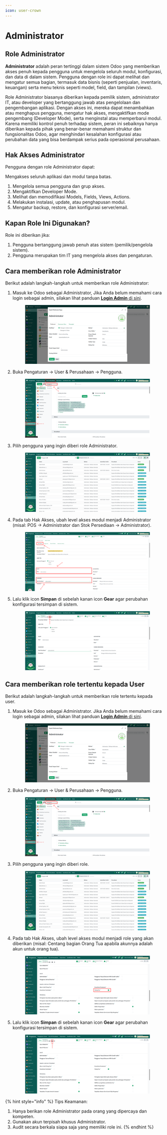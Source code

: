 ```yaml
---
icon: user-crown
---
```


# Administrator

## Role Administrator

**Administrator** adalah peran tertinggi dalam sistem Odoo yang memberikan akses penuh kepada pengguna untuk mengelola seluruh modul, konfigurasi, dan data di dalam sistem. Pengguna dengan role ini dapat melihat dan mengatur semua bagian, termasuk data bisnis (seperti penjualan, inventaris, keuangan) serta menu teknis seperti model, field, dan tampilan (views).&#x20;

Role Administrator biasanya diberikan kepada pemilik sistem, administrator IT, atau developer yang bertanggung jawab atas pengelolaan dan pengembangan aplikasi. Dengan akses ini, mereka dapat menambahkan atau menghapus pengguna, mengatur hak akses, mengaktifkan mode pengembang (Developer Mode), serta menginstal atau memperbarui modul. Karena memiliki kontrol penuh terhadap sistem, peran ini sebaiknya hanya diberikan kepada pihak yang benar-benar memahami struktur dan fungsionalitas Odoo, agar menghindari kesalahan konfigurasi atau perubahan data yang bisa berdampak serius pada operasional perusahaan.

## Hak Akses Administrator

Pengguna dengan role Administrator dapat:

Mengakses seluruh aplikasi dan modul tanpa batas.

1. Mengelola semua pengguna dan grup akses.
2. Mengaktifkan Developer Mode.
3. Melihat dan memodifikasi Models, Fields, Views, Actions.
4. Melakukan instalasi, update, atau penghapusan modul.
5. Mengatur backup, restore, dan konfigurasi server/email.

## Kapan Role Ini Digunakan?

Role ini diberikan jika:

1. Pengguna bertanggung jawab penuh atas sistem (pemilik/pengelola sistem).
2. Pengguna merupakan tim IT yang mengelola akses dan pengaturan.

## Cara memberikan role Administrator

Berikut adalah langkah-langkah untuk memberikan role Administrator:

1.  Masuk ke Odoo sebagai Administrator, Jika Anda belum memahami cara login sebagai admin, silakan lihat panduan [**Login Admin** di sini](../../panduan-login/login-admin.md).

    <figure><img src="../../.gitbook/assets/administrator (1).png" alt=""><figcaption></figcaption></figure>


2.  Buka Pengaturan → User & Perusahaan → Pengguna.

    <figure><img src="../../.gitbook/assets/images-81.png" alt=""><figcaption></figcaption></figure>


3.  Pilih pengguna yang ingin diberi role Administrator.

    <figure><img src="../../.gitbook/assets/images-82.png" alt=""><figcaption></figcaption></figure>


4.  Pada tab Hak Akses, ubah level akses modul menjadi Administrator (misal: POS → Administrator dan Stok Persediaan → Administrator).

    <figure><img src="../../.gitbook/assets/images-83.png" alt=""><figcaption></figcaption></figure>


5.  Lalu klik icon **Simpan** di sebelah kanan icon **Gear** agar perubahan konfigurasi tersimpan di sistem.

    <figure><img src="../../.gitbook/assets/images-84.png" alt=""><figcaption></figcaption></figure>



## Cara memberikan role tertentu kepada User

Berikut adalah langkah-langkah untuk memberikan role tertentu kepada user.

1.  Masuk ke Odoo sebagai Administrator. Jika Anda belum memahami cara login sebagai admin, silakan lihat panduan [**Login Admin** di sini](../../panduan-login/login-admin.md).

    <figure><img src="../../.gitbook/assets/administrator (1).png" alt=""><figcaption></figcaption></figure>


2.  Buka Pengaturan → User & Perusahaan → Pengguna.

    <figure><img src="../../.gitbook/assets/images-81.png" alt=""><figcaption></figcaption></figure>


3.  Pilih pengguna yang ingin diberi role.

    <figure><img src="../../.gitbook/assets/images-82.png" alt=""><figcaption></figcaption></figure>


4.  Pada tab Hak Akses, ubah level akses modul menjadi role yang akan diberikan (misal: Centang bagian Orang Tua apabila akunnya adalah akun untuk orang tua).

    <figure><img src="../../.gitbook/assets/images-85.png" alt=""><figcaption></figcaption></figure>


5.  Lalu klik icon **Simpan** di sebelah kanan icon **Gear** agar perubahan konfigurasi tersimpan di sistem.

    <figure><img src="../../.gitbook/assets/images-86.png" alt=""><figcaption></figcaption></figure>



{% hint style="info" %}
Tips Keamanan:

1. Hanya berikan role Administrator pada orang yang dipercaya dan kompeten.
2. Gunakan akun terpisah khusus Administrator.
3. Audit secara berkala siapa saja yang memiliki role ini.
{% endhint %}
